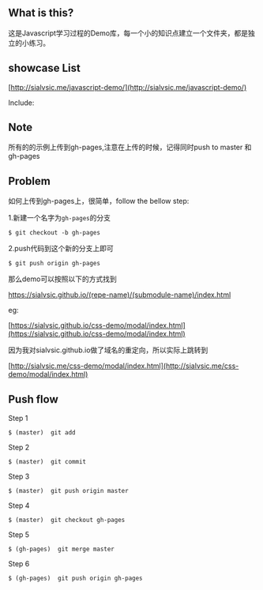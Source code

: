 ## What is this?

这是Javascript学习过程的Demo库，每一个小的知识点建立一个文件夹，都是独立的小练习。

## showcase List

[http://sialvsic.me/javascript-demo/](http://sialvsic.me/javascript-demo/)

Include:


## Note

所有的的示例上传到gh-pages,注意在上传的时候，记得同时push to master 和 gh-pages

## Problem

如何上传到gh-pages上，很简单，follow the bellow step:

1.新建一个名字为`gh-pages`的分支

```
$ git checkout -b gh-pages
```

2.push代码到这个新的分支上即可

```
$ git push origin gh-pages
```

那么demo可以按照以下的方式找到

https://sialvsic.github.io/(repe-name)/(submodule-name)/index.html

eg:

[https://sialvsic.github.io/css-demo/modal/index.html](https://sialvsic.github.io/css-demo/modal/index.html)

因为我对sialvsic.github.io做了域名的重定向，所以实际上跳转到

[http://sialvsic.me/css-demo/modal/index.html](http://sialvsic.me/css-demo/modal/index.html)

## Push flow

Step 1
```
$ (master)  git add
```

Step 2

```
$ (master)  git commit
```

Step 3

```
$ (master)  git push origin master
```

Step 4

```
$ (master)  git checkout gh-pages
```

Step 5

```
$ (gh-pages)  git merge master
```

Step 6

```
$ (gh-pages)  git push origin gh-pages
```



